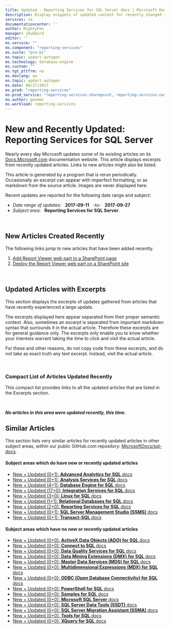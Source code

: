 ```yaml
---
title: Updated - Reporting Services for SQL Server docs | Microsoft Docs
description: Display snippets of updated content for recently changed in documentation, for Reporting Services for Microsoft SQL Server.
services: na
documentationcenter: ''
author: MightyPen
manager: jhubbard
editor: ''
ms.service: ""
ms.component: "reporting-services"
ms.suite: "pro-bi"
ms.topic: updart-autogen
ms.technology: database-engine
ms.custom: ""
ms.tgt_pltfrm: na
ms.devlang: na
ms.topic: updart-autogen
ms.date: 09/27/2017
ms.prod: "reporting-services"
ms.prod_service: "reporting-services-sharepoint, reporting-services-native"
ms.author: genemi
ms.workload: reporting-services
---
```

# New and Recently Updated: Reporting Services for SQL Server



Nearly every day Microsoft updates some of its existing articles on its [Docs.Microsoft.com](http://docs.microsoft.com/) documentation website. This article displays excerpts from recently updated articles. Links to new articles might also be listed.

This article is generated by a program that is rerun periodically. Occasionally an excerpt can appear with imperfect formatting, or as markdown from the source article. Images are never displayed here.

Recent updates are reported for the following date range and subject:



- *Date range of updates:* &nbsp; **2017-09-11** &nbsp; -to- &nbsp; **2017-09-27**
- *Subject area:* &nbsp; **Reporting Services for SQL Server**.




&nbsp;

## New Articles Created Recently

The following links jump to new articles that have been added recently.


1. [Add Report Viewer web part to a SharePoint page](report-server-sharepoint/add-report-viewer-web-part-to-page.md)
2. [Deploy the Report Viewer web part on a SharePoint site](report-server-sharepoint/deploy-report-viewer-web-part.md)



&nbsp;

## Updated Articles with Excerpts

This section displays the excerpts of updates gathered from articles that have recently experienced a large update.

The excerpts displayed here appear separated from their proper semantic context. Also, sometimes an excerpt is separated from important markdown syntax that surrounds it in the actual article. Therefore these excerpts are for general guidance only. The excerpts only enable you to know whether your interests warrant taking the time to click and visit the actual article.

For these and other reasons, do not copy code from these excerpts, and do not take as exact truth any text excerpt. Instead, visit the actual article.





&nbsp;

<a name="compactupdatedlist"/>

### Compact List of Articles Updated Recently

This compact list provides links to all the updated articles that are listed in the Excerpts section.





&nbsp;

***No articles in this area were updated recently, this time.***






## Similar Articles

<!--  HOW TO:
    Refresh this file's line items with the latest 'Count-in-Similars*' content.
    Then run Run-533-*.BAT
-->

This section lists very similar articles for recently updated articles in other subject areas, within our public GitHub.com repository: [MicrosoftDocs/sql-docs](https://github.com/MicrosoftDocs/sql-docs/).

#### Subject areas which do have new or recently updated articles

- [New + Updated (0+1): **Advanced Analytics for SQL** docs](../advanced-analytics/new-updated-advanced-analytics.md)
- [New + Updated (0+1): **Analysis Services for SQL** docs](../analysis-services/new-updated-analysis-services.md)
- [New + Updated (4+1): **Database Engine for SQL** docs](../database-engine/new-updated-database-engine.md)
- [New + Updated (17+0): **Integration Services for SQL** docs](../integration-services/new-updated-integration-services.md)
- [New + Updated (3+0): **Linux for SQL** docs](../linux/new-updated-linux.md)
- [New + Updated (1+1): **Relational Databases for SQL** docs](../relational-databases/new-updated-relational-databases.md)
- [New + Updated (2+0): **Reporting Services for SQL** docs](../reporting-services/new-updated-reporting-services.md)
- [New + Updated (0+1): **SQL Server Management Studio (SSMS)** docs](../ssms/new-updated-ssms.md)
- [New + Updated (0+1): **Transact-SQL** docs](../t-sql/new-updated-t-sql.md)

#### Subject areas which have no new or recently updated articles

- [New + Updated (0+0): **ActiveX Data Objects (ADO) for SQL** docs](../ado/new-updated-ado.md)
- [New + Updated (0+0): **Connect to SQL** docs](../connect/new-updated-connect.md)
- [New + Updated (0+0): **Data Quality Services for SQL** docs](../data-quality-services/new-updated-data-quality-services.md)
- [New + Updated (0+0): **Data Mining Extensions (DMX) for SQL** docs](../dmx/new-updated-dmx.md)
- [New + Updated (0+0): **Master Data Services (MDS) for SQL** docs](../master-data-services/new-updated-master-data-services.md)
- [New + Updated (0+0): **Multidimensional Expressions (MDX) for SQL** docs](../mdx/new-updated-mdx.md)
- [New + Updated (0+0): **ODBC (Open Database Connectivity) for SQL** docs](../odbc/new-updated-odbc.md)
- [New + Updated (0+0): **PowerShell for SQL** docs](../powershell/new-updated-powershell.md)
- [New + Updated (0+0): **Samples for SQL** docs](../sample/new-updated-sample.md)
- [New + Updated (0+0): **Microsoft SQL Server** docs](../sql-server/new-updated-sql-server.md)
- [New + Updated (0+0): **SQL Server Data Tools (SSDT)** docs](../ssdt/new-updated-ssdt.md)
- [New + Updated (0+0): **SQL Server Migration Assistant (SSMA)** docs](../ssma/new-updated-ssma.md)
- [New + Updated (0+0): **Tools for SQL** docs](../tools/new-updated-tools.md)
- [New + Updated (0+0): **XQuery for SQL** docs](../xquery/new-updated-xquery.md)


